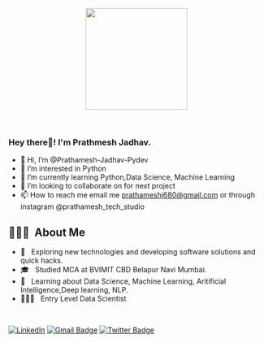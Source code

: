<p align="center">
  <img src="https://github.com/thompsonemerson/thompsonemerson/raw/master/cover-thompson.png" height="200"/>
</p>
<br>
<h3> Hey there👋! I'm Prathmesh Jadhav.</h2>

- 👋 Hi, I’m @Prathamesh-Jadhav-Pydev
- 👀 I’m interested in Python
- 🌱 I’m currently learning Python,Data Science, Machine Learning
- 💞️ I’m looking to collaborate on for next project
- 📫 How to reach me email me prathameshj680@gmail.com or through instagram @prathamesh_tech_studio


## 👨🏻‍💻 &nbsp;About Me 

- 🤔 &nbsp; Exploring new technologies and developing software solutions and quick hacks.
- 🎓 &nbsp; Studied MCA at BVIMIT CBD Belapur Navi Mumbai.
- 💼 &nbsp; Learning about Data Science, Machine Learning, Aritificial Intelligence,Deep learning, NLP.
- 👨🏻‍💻 &nbsp; Entry Level Data Scientist

<br>

[![LinkedIn](https://img.shields.io/badge/-Prathmesh%20Jadhav-blue?style=flat-square&logo=linkedin&logoColor=white&link=https://www.linkedin.com/in/prathamesh-jadhav-2021/)](https://www.linkedin.com/in/prathamesh-jadhav-2021/)
[![Gmail Badge](https://img.shields.io/badge/-prathameshj680@gmail.com-c14438?style=flat-square&logo=Gmail&logoColor=white&link=mailto:prathameshj680@gmail.com)](mailto:prathameshj680@gmail.com)
[![Twitter Badge](https://img.shields.io/badge/-@Prathmesh_J29-1ca0f1?style=flat-square&labelColor=1ca0f1&logo=twitter&logoColor=white&link=https://twitter.com/prathameshtechs)](https://twitter.com/prathameshtechs)
<!---
Prathamesh-Jadhav-Pydev/Prathamesh-Jadhav-Pydev is a ✨ special ✨ repository because its `README.md` (this file) appears on your GitHub profile.
You can click the Preview link to take a look at your changes.
--->
